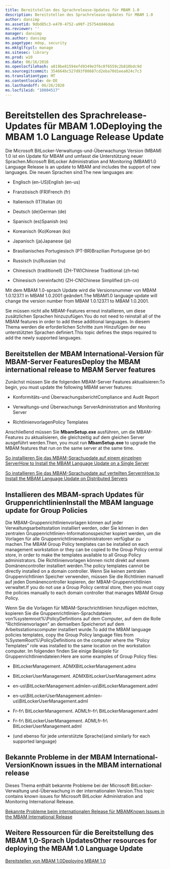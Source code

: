 ```yaml
---
title: Bereitstellen des Sprachrelease-Updates für MBAM 1.0
description: Bereitstellen des Sprachrelease-Updates für MBAM 1.0
author: dansimp
ms.assetid: 9dbd85c3-e470-4752-a90f-25754dd46dab
ms.reviewer: ''
manager: dansimp
ms.author: dansimp
ms.pagetype: mdop, security
ms.mktglfcycl: manage
ms.sitesec: library
ms.prod: w10
ms.date: 06/16/2016
ms.openlocfilehash: a819be81594efd9349e3f6c0f6559c2b810bdc9d
ms.sourcegitcommit: 354664bc527d93f80687cd2eba70d1eea024c7c3
ms.translationtype: MT
ms.contentlocale: de-DE
ms.lasthandoff: 06/26/2020
ms.locfileid: "10804517"
---
```

# <span data-ttu-id="95405-103">Bereitstellen des Sprachrelease-Updates für MBAM 1.0</span><span class="sxs-lookup"><span data-stu-id="95405-103">Deploying the MBAM 1.0 Language Release Update</span></span>


<span data-ttu-id="95405-104">Die Microsoft BitLocker-Verwaltungs-und-Überwachungs Version (MBAM) 1.0 ist ein Update für MBAM und umfasst die Unterstützung neuer Sprachen.</span><span class="sxs-lookup"><span data-stu-id="95405-104">Microsoft BitLocker Administration and Monitoring (MBAM)1.0 Language Release is an update to MBAM and includes the support of new languages.</span></span> <span data-ttu-id="95405-105">Die neuen Sprachen sind:</span><span class="sxs-lookup"><span data-stu-id="95405-105">The new languages are:</span></span>

-   <span data-ttu-id="95405-106">Englisch (en-US)</span><span class="sxs-lookup"><span data-stu-id="95405-106">English (en-us)</span></span>

-   <span data-ttu-id="95405-107">Französisch (FR)</span><span class="sxs-lookup"><span data-stu-id="95405-107">French (fr)</span></span>

-   <span data-ttu-id="95405-108">Italienisch (IT)</span><span class="sxs-lookup"><span data-stu-id="95405-108">Italian (it)</span></span>

-   <span data-ttu-id="95405-109">Deutsch (de)</span><span class="sxs-lookup"><span data-stu-id="95405-109">German (de)</span></span>

-   <span data-ttu-id="95405-110">Spanisch (es)</span><span class="sxs-lookup"><span data-stu-id="95405-110">Spanish (es)</span></span>

-   <span data-ttu-id="95405-111">Koreanisch (Ko)</span><span class="sxs-lookup"><span data-stu-id="95405-111">Korean (ko)</span></span>

-   <span data-ttu-id="95405-112">Japanisch (ja)</span><span class="sxs-lookup"><span data-stu-id="95405-112">Japanese (ja)</span></span>

-   <span data-ttu-id="95405-113">Brasilianisches Portugiesisch (PT-BR)</span><span class="sxs-lookup"><span data-stu-id="95405-113">Brazilian Portuguese (pt-br)</span></span>

-   <span data-ttu-id="95405-114">Russisch (ru)</span><span class="sxs-lookup"><span data-stu-id="95405-114">Russian (ru)</span></span>

-   <span data-ttu-id="95405-115">Chinesisch (traditionell) (ZH-TW)</span><span class="sxs-lookup"><span data-stu-id="95405-115">Chinese Traditional (zh-tw)</span></span>

-   <span data-ttu-id="95405-116">Chinesisch (vereinfacht) (ZH-CN)</span><span class="sxs-lookup"><span data-stu-id="95405-116">Chinese Simplified (zh-cn)</span></span>

<span data-ttu-id="95405-117">Mit dem MBAM 1.0-sprach Update wird die Versionsnummer von MBAM 1.0.1237.1 in MBAM 1.0.2001 geändert.</span><span class="sxs-lookup"><span data-stu-id="95405-117">The MBAM1.0 language update will change the version number from MBAM 1.0.1237.1 to MBAM 1.0.2001.</span></span>

<span data-ttu-id="95405-118">Sie müssen nicht alle MBAM-Features erneut installieren, um diese zusätzlichen Sprachen hinzuzufügen.</span><span class="sxs-lookup"><span data-stu-id="95405-118">You do not need to reinstall all of the MBAM features in order to add these additional languages.</span></span> <span data-ttu-id="95405-119">In diesem Thema werden die erforderlichen Schritte zum Hinzufügen der neu unterstützten Sprachen definiert.</span><span class="sxs-lookup"><span data-stu-id="95405-119">This topic defines the steps required to add the newly supported languages.</span></span>

## <span data-ttu-id="95405-120">Bereitstellen der MBAM International-Version für MBAM-Server Features</span><span class="sxs-lookup"><span data-stu-id="95405-120">Deploy the MBAM international release to MBAM Server features</span></span>


<span data-ttu-id="95405-121">Zunächst müssen Sie die folgenden MBAM-Server Features aktualisieren:</span><span class="sxs-lookup"><span data-stu-id="95405-121">To begin, you must update the following MBAM server features:</span></span>

-   <span data-ttu-id="95405-122">Konformitäts-und Überwachungsbericht</span><span class="sxs-lookup"><span data-stu-id="95405-122">Compliance and Audit Report</span></span>

-   <span data-ttu-id="95405-123">Verwaltungs-und Überwachungs Server</span><span class="sxs-lookup"><span data-stu-id="95405-123">Administration and Monitoring Server</span></span>

-   <span data-ttu-id="95405-124">Richtlinienvorlagen</span><span class="sxs-lookup"><span data-stu-id="95405-124">Policy Templates</span></span>

<span data-ttu-id="95405-125">Anschließend müssen Sie **MbamSetup.exe** ausführen, um die MBAM-Features zu aktualisieren, die gleichzeitig auf dem gleichen Server ausgeführt werden.</span><span class="sxs-lookup"><span data-stu-id="95405-125">Then, you must run **MbamSetup.exe** to upgrade the MBAM features that run on the same server at the same time.</span></span>

[<span data-ttu-id="95405-126">So installieren Sie das MBAM-Sprachupdate auf einem einzelnen Server</span><span class="sxs-lookup"><span data-stu-id="95405-126">How to Install the MBAM Language Update on a Single Server</span></span>](how-to-install-the-mbam-language-update-on-a-single-server-mbam-1.md)

[<span data-ttu-id="95405-127">So installieren Sie das MBAM-Sprachupdate auf verteilten Servern</span><span class="sxs-lookup"><span data-stu-id="95405-127">How to Install the MBAM Language Update on Distributed Servers</span></span>](how-to-install-the-mbam-language-update-on-distributed-servers-mbam-1.md)

## <span data-ttu-id="95405-128">Installieren des MBAM-sprach Updates für Gruppenrichtlinien</span><span class="sxs-lookup"><span data-stu-id="95405-128">Install the MBAM language update for Group Policies</span></span>


<span data-ttu-id="95405-129">Die MBAM-Gruppenrichtlinienvorlagen können auf jeder Verwaltungsarbeitsstation installiert werden, oder Sie können in den zentralen Gruppenrichtlinien-Informationsspeicher kopiert werden, um die Vorlagen für alle Gruppenrichtlinienadministratoren verfügbar zu machen.</span><span class="sxs-lookup"><span data-stu-id="95405-129">The MBAM Group Policy templates can be installed on each management workstation or they can be copied to the Group Policy central store, in order to make the templates available to all Group Policy administrators.</span></span> <span data-ttu-id="95405-130">Die Richtlinienvorlagen können nicht direkt auf einem Domänencontroller installiert werden.</span><span class="sxs-lookup"><span data-stu-id="95405-130">The policy templates cannot be directly installed on a domain controller.</span></span> <span data-ttu-id="95405-131">Wenn Sie keinen zentralen Gruppenrichtlinien Speicher verwenden, müssen Sie die Richtlinien manuell auf jeden Domänencontroller kopieren, der MBAM-Gruppenrichtlinien verwaltet.</span><span class="sxs-lookup"><span data-stu-id="95405-131">If you do not use a Group Policy central store, then you must copy the policies manually to each domain controller that manages MBAM Group Policy.</span></span>

<span data-ttu-id="95405-132">Wenn Sie die Vorlagen für MBAM-Sprachrichtlinien hinzufügen möchten, kopieren Sie die Gruppenrichtlinien-Sprachdateien von%systemroot%\\PolicyDefinitions auf dem Computer, auf dem die Rolle "Richtlinienvorlagen" an demselben Speicherort auf dem Arbeitsstationscomputer installiert wurde.</span><span class="sxs-lookup"><span data-stu-id="95405-132">To add the MBAM language policies templates, copy the Group Policy language files from %SystemRoot%\\PolicyDefinitions on the computer where the “Policy Templates” role was installed to the same location on the workstation computer.</span></span> <span data-ttu-id="95405-133">Im folgenden finden Sie einige Beispiele für Gruppenrichtliniendateien:</span><span class="sxs-lookup"><span data-stu-id="95405-133">Here are some examples of Group Policy files:</span></span>

-   <span data-ttu-id="95405-134">BitLockerManagement. ADMX</span><span class="sxs-lookup"><span data-stu-id="95405-134">BitLockerManagement.admx</span></span>

-   <span data-ttu-id="95405-135">BitLockerUserManagement. ADMX</span><span class="sxs-lookup"><span data-stu-id="95405-135">BitLockerUserManagement.admx</span></span>

-   <span data-ttu-id="95405-136">en-us\\BitLockerManagement.adml</span><span class="sxs-lookup"><span data-stu-id="95405-136">en-us\\BitLockerManagement.adml</span></span>

-   <span data-ttu-id="95405-137">en-us\\BitLockerUserManagement.adml</span><span class="sxs-lookup"><span data-stu-id="95405-137">en-us\\BitLockerUserManagement.adml</span></span>

-   <span data-ttu-id="95405-138">Fr-fr\\ BitLockerManagement. ADML</span><span class="sxs-lookup"><span data-stu-id="95405-138">fr-fr\\ BitLockerManagement.adml</span></span>

-   <span data-ttu-id="95405-139">Fr-fr\\ BitLockerUserManagement. ADML</span><span class="sxs-lookup"><span data-stu-id="95405-139">fr-fr\\ BitLockerUserManagement.adml</span></span>

-   <span data-ttu-id="95405-140">(und ebenso für jede unterstützte Sprache)</span><span class="sxs-lookup"><span data-stu-id="95405-140">(and similarly for each supported language)</span></span>

## <span data-ttu-id="95405-141">Bekannte Probleme in der MBAM International-Version</span><span class="sxs-lookup"><span data-stu-id="95405-141">Known issues in the MBAM international release</span></span>


<span data-ttu-id="95405-142">Dieses Thema enthält bekannte Probleme bei der Microsoft BitLocker-Verwaltung und-Überwachung in der internationalen Version.</span><span class="sxs-lookup"><span data-stu-id="95405-142">This topic contains known issues for Microsoft BitLocker Administration and Monitoring International Release.</span></span>

[<span data-ttu-id="95405-143">Bekannte Probleme beim internationalen Release für MBAM</span><span class="sxs-lookup"><span data-stu-id="95405-143">Known Issues in the MBAM International Release</span></span>](known-issues-in-the-mbam-international-release-mbam-1.md)

## <span data-ttu-id="95405-144">Weitere Ressourcen für die Bereitstellung des MBAM 1,0-Sprach Updates</span><span class="sxs-lookup"><span data-stu-id="95405-144">Other resources for deploying the MBAM 1.0 Language Update</span></span>


[<span data-ttu-id="95405-145">Bereitstellen von MBAM 1.0</span><span class="sxs-lookup"><span data-stu-id="95405-145">Deploying MBAM 1.0</span></span>](deploying-mbam-10.md)

 

 






